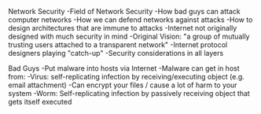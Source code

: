 Network Security
	-Field of Network Security
		-How bad guys can attack computer networks
		-How we can defend networks against attacks
		-How to design architectures that are immune to attacks
	-Internet not originally designed with much security in mind
		-Original Vision: "a group of mutually trusting users attached to a transparent network"
		-Internet protocol designers playing "catch-up"
		-Security considerations in all layers

Bad Guys
	-Put malware into hosts via Internet
		-Malware can get in host from:
			-Virus: self-replicating infection by receiving/executing object (e.g. email attachment)
				-Can encrypt your files / cause a lot of harm to your system
			-Worm: Self-replicating infection by passively receiving object that gets itself executed